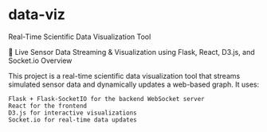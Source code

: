 # data-viz

Real-Time Scientific Data Visualization Tool

📡 Live Sensor Data Streaming & Visualization using Flask, React, D3.js, and Socket.io
Overview

This project is a real-time scientific data visualization tool that streams simulated sensor data and dynamically updates a web-based graph. It uses:

    Flask + Flask-SocketIO for the backend WebSocket server
    React for the frontend
    D3.js for interactive visualizations
    Socket.io for real-time data updates